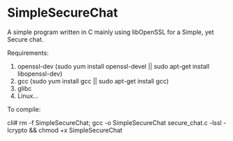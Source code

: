 # SimpleSecureChat
A simple program written in C mainly using libOpenSSL for a Simple, yet Secure chat.

Requirements:
1. openssl-dev (sudo yum install openssl-devel || sudo apt-get install libopenssl-dev) 
2. gcc (sudo yum install gcc || sudo apt-get install gcc)
3. glibc
4. Linux... 


To compile:

cli# rm -f SimpleSecureChat; gcc -o SimpleSecureChat secure_chat.c -lssl -lcrypto && chmod +x SimpleSecureChat
